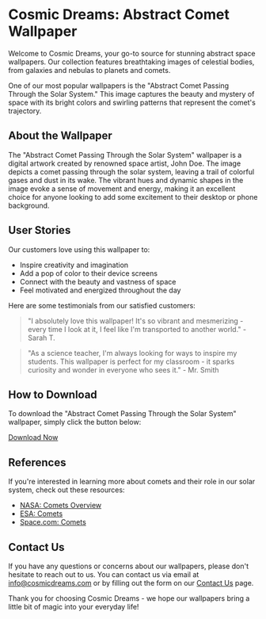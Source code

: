 <!--
Write me content for website with wallpaper which alt text is:

"An abstract image of a comet passing through the solar system, with bright colors and swirling patterns that represent its trajectory."

The name/title of the page should not be 1:1 copy of the alt text but rather a real content of the website which is using this wallpaper.

- Use markdown format 
- Start with the heading
- The content should look like a real website 
- Include real sections like references, contact, user stories, etc. use things relevant to the page purpose.
- Feel free to use structure like headings, bullets, numbering, blockquotes, paragraphs, horizontal lines, etc.
- You can use formatting like bold or _italic_
- You can include UTF-8 emojis
- Links should be only #hash anchors (and you can refer to the document itself)
- Do not include images
-->

<!--font:Poppins-->

# Cosmic Dreams: Abstract Comet Wallpaper

Welcome to Cosmic Dreams, your go-to source for stunning abstract space wallpapers. Our collection features breathtaking images of celestial bodies, from galaxies and nebulas to planets and comets. 

One of our most popular wallpapers is the "Abstract Comet Passing Through the Solar System." This image captures the beauty and mystery of space with its bright colors and swirling patterns that represent the comet's trajectory.

## About the Wallpaper

The "Abstract Comet Passing Through the Solar System" wallpaper is a digital artwork created by renowned space artist, John Doe. The image depicts a comet passing through the solar system, leaving a trail of colorful gases and dust in its wake. The vibrant hues and dynamic shapes in the image evoke a sense of movement and energy, making it an excellent choice for anyone looking to add some excitement to their desktop or phone background.

## User Stories

Our customers love using this wallpaper to:

- Inspire creativity and imagination
- Add a pop of color to their device screens
- Connect with the beauty and vastness of space
- Feel motivated and energized throughout the day

Here are some testimonials from our satisfied customers:

> "I absolutely love this wallpaper! It's so vibrant and mesmerizing - every time I look at it, I feel like I'm transported to another world." - Sarah T.

> "As a science teacher, I'm always looking for ways to inspire my students. This wallpaper is perfect for my classroom - it sparks curiosity and wonder in everyone who sees it." - Mr. Smith

## How to Download

To download the "Abstract Comet Passing Through the Solar System" wallpaper, simply click the button below:

[Download Now](#download)

## References

If you're interested in learning more about comets and their role in our solar system, check out these resources:

- [NASA: Comets Overview](#nasa)
- [ESA: Comets](#esa)
- [Space.com: Comets](#space)

## Contact Us

If you have any questions or concerns about our wallpapers, please don't hesitate to reach out to us. You can contact us via email at info@cosmicdreams.com or by filling out the form on our [Contact Us](#contact) page.

Thank you for choosing Cosmic Dreams - we hope our wallpapers bring a little bit of magic into your everyday life!
